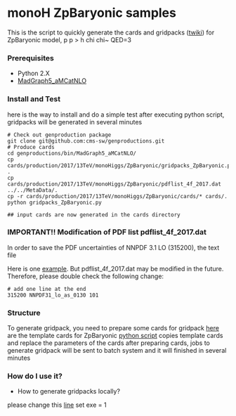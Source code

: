 # monoH ZpBaryonic samples
This is the script to quickly generate the cards and gridpacks ([twiki](https://twiki.cern.ch/twiki/bin/viewauth/CMS/QuickGuideMadGraph5aMCatNLO#Create_the_gridpacks_for_each_pr)) for ZpBaryonic model, p p > h chi chi~ QED=3

### Prerequisites
* Python 2.X
* [MadGraph5_aMCatNLO](https://launchpad.net/mg5amcnlo)

### Install and Test
here is the way to install and do a simple test
after executing python script, gridpacks will be generated in several minutes

```
# Check out genproduction package
git clone git@github.com:cms-sw/genproductions.git
# Produce cards
cd genproductions/bin/MadGraph5_aMCatNLO/
cp cards/production/2017/13TeV/monoHiggs/ZpBaryonic/gridpacks_ZpBaryonic.py .
cp cards/production/2017/13TeV/monoHiggs/ZpBaryonic/pdflist_4f_2017.dat ../../MetaData/.
cp -r cards/production/2017/13TeV/monoHiggs/ZpBaryonic/cards/* cards/. 
python gridpacks_ZpBaryonic.py

## input cards are now generated in the cards directory
```

### IMPORTANT!! Modification of PDF list pdflist_4f_2017.dat
In order to save the PDF uncertainties of NNPDF 3.1 LO (315200), the text file 


Here is one [example](pdflist_4f_2017.dat). But pdflist_4f_2017.dat may be 
modified in the future. Therefore, please double check the following change:

```
# add one line at the end
315200 NNPDF31_lo_as_0130 101
```

### Structure
To generate gridpack, you need to prepare some cards for gridpack
[here](cards/) are the template cards for ZpBaryonic
[python script](gridpacks_ZpBaryonic.py) copies template cards and replace the parameters of the cards after preparing cards, jobs to generate gridpack will be sent to batch system and it will finished in several minutes 

### How do I use it?

* How to generate gridpacks locally?

please change this [line](gridpacks_ZpBaryonic.py#L5)
set exe = 1

